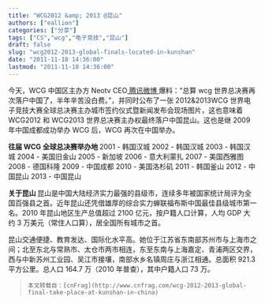 ```yaml
---
title: "WCG2012 &amp; 2013 @昆山"
authors: ["eallion"]
categories: ["分享"]
tags: ["CS","wcg","电子竞技","昆山"]
draft: false
slug: "wcg2012-2013-global-finals-located-in-kunshan"
date: "2011-11-18 14:36:00"
lastmod: "2011-11-18 14:36:00"
---
```


  今天，WCG 中国区主办方 Neotv CEO[ 腾讯微博 ](http://t.qq.com/kenlin1120) 爆料：“总算 wcg 世界总决赛再次落户中国了，半年辛苦没白费。”，并同时公布了一张 2012&2013WCG 世界电子竞技大赛全球总决赛主办城市签约仪式暨新闻发布会现场图片，这也意味着 WCG2012 和 WCG2013 世界总决赛主办权最终落户中国昆山。这也是继 2009 年中国成都成功举办 WCG 后，WCG 再次在中国举办。

<strong > 往届 WCG 全球总决赛举办地 </strong>
  2001 - 韩国汉城
  2002 - 韩国汉城
  2003 - 韩国汉城
  2004 - 美国旧金山
  2005 - 新加坡
  2006 - 意大利蒙扎
  2007 - 美国西雅图
  2008 - 德国科隆
  2009 - 中国成都
  2010 - 美国洛杉矶
  2011 - 韩国釜山
  2012 - 中国昆山
  2013 - 中国昆山

<strong > 关于昆山 </strong>
  昆山是中国大陆经济实力最强的县级市，连续多年被国家统计局评为全国百强县之首。近年昆山还凭借雄厚的综合实力蝉联福布斯中国最佳县级城市第一名。2010 年昆山地区生产总值超过 2100 亿元，按户籍人口计算，人均 GDP 大约 3 万美元（常住人口算），居全国所有城市之首。

  昆山交通便捷、教育发达、国际化水平高。她位于江苏省东南部苏州市与上海市之间；北至东北与常熟市、太仓市两市相连，东至东南与上海嘉定、青浦两区交界，西与中新苏州工业园、吴江市接壤，南部水乡名镇周庄与浙江相通。总面积 921.3 平方公里。总人口 164.7 万（2010 年普查），其中户籍人口 73 万。

>     本文转载自：[cnFrag](http://www.cnfrag.com/wcg-2012-2013-global-final-take-place-at-kunshan-in-china)

